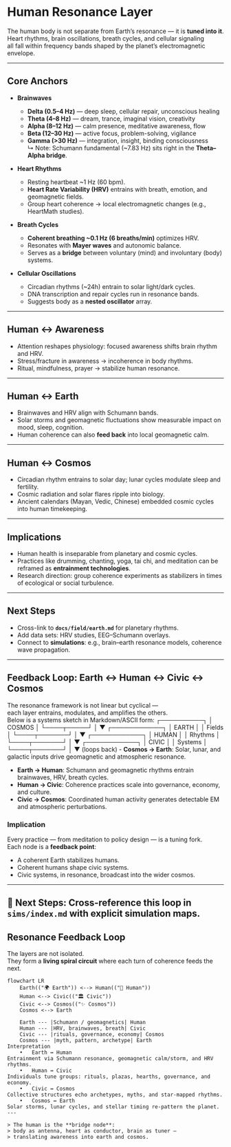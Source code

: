 # Human Resonance Layer

The human body is not separate from Earth’s resonance — it is **tuned into it**.  
Heart rhythms, brain oscillations, breath cycles, and cellular signaling  
all fall within frequency bands shaped by the planet’s electromagnetic envelope.

---

## Core Anchors

- **Brainwaves**  
  - **Delta (0.5–4 Hz)** — deep sleep, cellular repair, unconscious healing  
  - **Theta (4–8 Hz)** — dream, trance, imaginal vision, creativity  
  - **Alpha (8–12 Hz)** — calm presence, meditative awareness, flow  
  - **Beta (12–30 Hz)** — active focus, problem-solving, vigilance  
  - **Gamma (>30 Hz)** — integration, insight, binding consciousness  
  ↳ Note: Schumann fundamental (~7.83 Hz) sits right in the **Theta–Alpha bridge**.

- **Heart Rhythms**  
  - Resting heartbeat ~1 Hz (60 bpm).  
  - **Heart Rate Variability (HRV)** entrains with breath, emotion, and geomagnetic fields.  
  - Group heart coherence → local electromagnetic changes (e.g., HeartMath studies).

- **Breath Cycles**  
  - **Coherent breathing ~0.1 Hz (6 breaths/min)** optimizes HRV.  
  - Resonates with **Mayer waves** and autonomic balance.  
  - Serves as a **bridge** between voluntary (mind) and involuntary (body) systems.

- **Cellular Oscillations**  
  - Circadian rhythms (~24h) entrain to solar light/dark cycles.  
  - DNA transcription and repair cycles run in resonance bands.  
  - Suggests body as a **nested oscillator** array.

---

## Human ↔ Awareness

- Attention reshapes physiology: focused awareness shifts brain rhythm and HRV.  
- Stress/fracture in awareness → incoherence in body rhythms.  
- Ritual, mindfulness, prayer → stabilize human resonance.

---

## Human ↔ Earth

- Brainwaves and HRV align with Schumann bands.  
- Solar storms and geomagnetic fluctuations show measurable impact on mood, sleep, cognition.  
- Human coherence can also **feed back** into local geomagnetic calm.

---

## Human ↔ Cosmos

- Circadian rhythm entrains to solar day; lunar cycles modulate sleep and fertility.  
- Cosmic radiation and solar flares ripple into biology.  
- Ancient calendars (Mayan, Vedic, Chinese) embedded cosmic cycles into human timekeeping.  

---

## Implications

- Human health is inseparable from planetary and cosmic cycles.  
- Practices like drumming, chanting, yoga, tai chi, and meditation can be reframed as **entrainment technologies**.  
- Research direction: group coherence experiments as stabilizers in times of ecological or social turbulence.

---

## Next Steps

- Cross-link to **`docs/field/earth.md`** for planetary rhythms.  
- Add data sets: HRV studies, EEG–Schumann overlays.  
- Connect to **simulations**: e.g., brain–earth resonance models, coherence wave propagation.  
---

## Feedback Loop: Earth ↔ Human ↔ Civic ↔ Cosmos

The resonance framework is not linear but cyclical —  
each layer entrains, modulates, and amplifies the others.  
Below is a systems sketch in Markdown/ASCII form:
      ┌──────────┐
      │  COSMOS  │
      └────┬─────┘
           │
           ▼
    ┌────────────┐
    │   EARTH    │
    │  Fields    │
    └────┬───────┘
         │
         ▼
    ┌────────────┐
    │   HUMAN    │
    │  Rhythms   │
    └────┬───────┘
         │
         ▼
    ┌────────────┐
    │   CIVIC    │
    │  Systems   │
    └────┬───────┘
         │
         ▼
      (loops back)
      - **Cosmos → Earth**: Solar, lunar, and galactic inputs drive geomagnetic and atmospheric resonance.  
- **Earth → Human**: Schumann and geomagnetic rhythms entrain brainwaves, HRV, breath cycles.  
- **Human → Civic**: Coherence practices scale into governance, economy, and culture.  
- **Civic → Cosmos**: Coordinated human activity generates detectable EM and atmospheric perturbations.  

### Implication
Every practice — from meditation to policy design — is a tuning fork.  
Each node is a **feedback point**:  
- A coherent Earth stabilizes humans.  
- Coherent humans shape civic systems.  
- Civic systems, in resonance, broadcast into the wider cosmos.  

---

📎 Next Steps: Cross-reference this loop in `sims/index.md` with explicit simulation maps.
---

## Resonance Feedback Loop

The layers are not isolated.  
They form a **living spiral circuit** where each turn of coherence feeds the next.

```mermaid
flowchart LR
    Earth(("🌍 Earth")) <--> Human(("🧍 Human"))
    Human <--> Civic(("🏛 Civic"))
    Civic <--> Cosmos(("✨ Cosmos"))
    Cosmos <--> Earth

    Earth --- |Schumann / geomagnetics| Human
    Human --- |HRV, brainwaves, breath| Civic
    Civic --- |rituals, governance, economy| Cosmos
    Cosmos --- |myth, pattern, archetype| Earth
Interpretation
	•	Earth ↔ Human
Entrainment via Schumann resonance, geomagnetic calm/storm, and HRV rhythms.
	•	Human ↔ Civic
Individuals tune groups: rituals, plazas, hearths, governance, and economy.
	•	Civic ↔ Cosmos
Collective structures echo archetypes, myths, and star-mapped rhythms.
	•	Cosmos ↔ Earth
Solar storms, lunar cycles, and stellar timing re-pattern the planet.
---

> The human is the **bridge node**:  
> body as antenna, heart as conductor, brain as tuner —  
> translating awareness into earth and cosmos.
